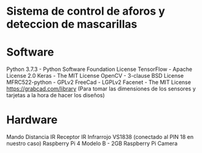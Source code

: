 # Sistema de control de aforos y deteccion de mascarillas

# Software

Python 3.7.3 - Python Software Foundation License
TensorFlow - Apache License 2.0 
Keras - The MIT License
OpenCV - 3-clause BSD License
MFRC522-python - GPLv2
FreeCad - LGPLv2
Facenet - The MIT License
https://grabcad.com/library (Para tomar las dimensiones de los sensores y tarjetas a la hora de hacer los diseños)



# Hardware

Mando Distancia IR 
Receptor IR Infrarrojo VS1838 (conectado al PIN 18 en nuestro caso)
Raspberry Pi 4 Modelo B - 2GB
Raspberry Pi Camera

